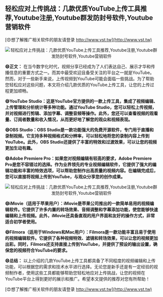 ## **轻松应对上传挑战：几款优质YouTube上传工具推荐,Youtube注册,Youtube群发防封号软件,Youtube营销软件**

[😍想了解推广相关软件的朋友请登录 http://www.vst.tw](http://www.vst.tw)

 <center><img src="https://vst.tw/MP4/tuiguang/png/8.png" alt="轻松应对上传挑战：几款优质YouTube上传工具推荐,Youtube注册,Youtube群发防封号软件,Youtube营销软件"></center>

**😄正文：**
在当今数字化时代，视频分享已经成为了人们表达自己、展示才华和传播信息的重要方式之一。而其中最受欢迎且备受关注的平台之一就是YouTube。然而，对于一些新手来说，上传视频到YouTube可能会面临一些挑战。为了帮助您轻松应对这些问题，本文将介绍几款优质的YouTube上传工具，让您的上传过程更加顺畅。

**😄YouTube Studio：这是YouTube官方提供的一款上传工具，集成了视频编辑、上传管理和分析统计等多种功能。通过YouTube Studio，您可以轻松上传视频，并对视频进行剪辑、添加字幕、调整音频等操作。此外，您还可以查看视频的观看量、订阅者数量和收入情况，从而更好地了解您的观众和视频表现。**

**😄OBS Studio：OBS Studio是一款功能强大的免费开源软件，专门用于直播和录制视频。它支持多种视频格式和分辨率，可以轻松地将您的录制内容上传到YouTube。此外，OBS Studio还提供了丰富的特效和过渡效果，可以让您的视频更加生动有趣。**

**😄Adobe Premiere Pro：如果您对视频编辑有较高的要求，Adobe Premiere Pro是您不容错过的选择。作为业界领先的专业视频编辑软件，它提供了强大的编辑功能和丰富的特效选项，可以帮助您制作出高质量的视频内容。在编辑完成后，您可以直接将视频上传到YouTube，与观众分享您的创作成果。**

 <center><img src="https://vst.tw/MP4/tuiguang/png/3.png" alt="轻松应对上传挑战：几款优质YouTube上传工具推荐,Youtube注册,Youtube群发防封号软件,Youtube营销软件"></center>

**😄iMovie（适用于苹果用户）：iMovie是苹果公司推出的一款简单易用的视频编辑软件。它提供了许多内置的转场效果、音频调整和字幕添加功能，使您能够快速编辑和上传视频。此外，iMovie还具备直观的用户界面和友好的操作方式，非常适合初学者使用。**

**😄Filmora（适用于Windows和Mac用户）：Filmora是一款功能丰富且易于使用的视频编辑软件。它提供了各种视频特效、滤镜和转场效果，可以让您的视频更加出彩。同时，Filmora还支持直接上传到YouTube，并提供了预设的输出设置，确保您的视频符合YouTube的要求。**

**😄总结：**
以上介绍的几款YouTube上传工具都具备了不同程度的视频编辑和上传功能，可以根据您的需求和技术水平进行选择。无论您是新手还是有一定经验的视频制作者，使用这些工具都能够帮助您轻松地应对上传挑战，让您的视频在YouTube平台上得到更好的展示和推广。希望本文提供的推荐对您有所帮助！

[😍想了解推广相关软件的朋友请登录 http://www.vst.tw](http://www.vst.tw)



